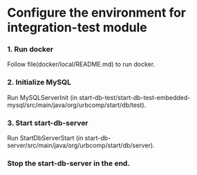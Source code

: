 # Configure the environment for integration-test module

### 1. Run docker
Follow file(docker/local/README.md) to run docker.

### 2. Initialize MySQL
Run MySQLServerInit (in start-db-test/start-db-test-embedded-mysql/src/main/java/org/urbcomp/start/db/test).

### 3. Start start-db-server
Run StartDbServerStart (in start-db-server/src/main/java/org/urbcomp/start/db/server).

### Stop the start-db-server in the end.